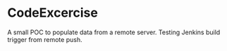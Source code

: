 # CodeExcercise
A small POC to populate data from a remote server. 
Testing Jenkins build trigger from remote push.
